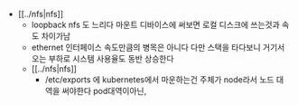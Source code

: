 - [[../nfs|nfs]]
  - loopback nfs 도 느리다 마운트 디바이스에 써보면 로컬 디스크에 쓰는것과 속도 차이가남
  - ethernet 인터페이스 속도만큼의 병목은 아니다 다만 스택을 타다보니 거기서 오는 부하로 시스템 사용율도 동반 상승한다
  - [[../nfs|nfs]]
    - /etc/exports 에 kubernetes에서 마운하는건 주체가 node라서 노드 대역을 써야한다 pod대역이아닌, 
